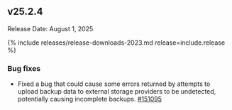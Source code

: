 ## v25.2.4

Release Date: August 1, 2025

{% include releases/release-downloads-2023.md release=include.release %}

<h3 id="v25-2-4-bug-fixes">Bug fixes</h3>

- Fixed a bug that could cause some errors returned by attempts to upload backup data to external storage providers to be undetected, potentially causing incomplete backups.
 [#151095][#151095]


[#151095]: https://github.com/cockroachdb/cockroach/pull/151095

